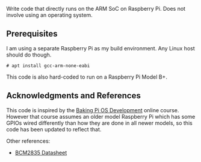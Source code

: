 Write code that directly runs on the ARM SoC on Raspberry Pi.  Does not involve
using an operating system.

## Prerequisites

I am using a separate Raspberry Pi as my build environment.  Any Linux host
should do though.

    # apt install gcc-arm-none-eabi

This code is also hard-coded to run on a Raspberry Pi Model B+.

## Acknowledgments and References

This code is inspired by the [Baking Pi OS Development][] online course.
However that course assumes an older model Raspberry Pi which has some GPIOs
wired differently than how they are done in all newer models, so this code has
been updated to reflect that.

Other references:

- [BCM2835 Datasheet](https://www.raspberrypi.org/documentation/hardware/raspberrypi/bcm2835/BCM2835-ARM-Peripherals.pdf)

[Baking Pi OS Development]: https://www.cl.cam.ac.uk/projects/raspberrypi/tutorials/os/ok01.html
